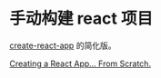 # 手动构建 react 项目

[create-react-app](https://github.com/facebook/create-react-app) 的简化版。

[Creating a React App… From Scratch.](https://blog.usejournal.com/creating-a-react-app-from-scratch-f3c693b84658)